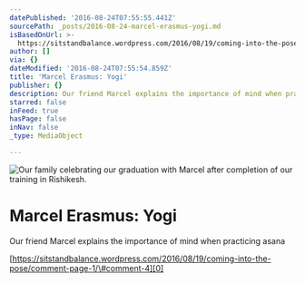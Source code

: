 ```yaml
---
datePublished: '2016-08-24T07:55:55.441Z'
sourcePath: _posts/2016-08-24-marcel-erasmus-yogi.md
isBasedOnUrl: >-
  https://sitstandbalance.wordpress.com/2016/08/19/coming-into-the-pose/comment-page-1/#comment-4
author: []
via: {}
dateModified: '2016-08-24T07:55:54.859Z'
title: 'Marcel Erasmus: Yogi'
publisher: {}
description: Our friend Marcel explains the importance of mind when practicing asana
starred: false
inFeed: true
hasPage: false
inNav: false
_type: MediaObject

---
```

![Our family celebrating our graduation with Marcel after completion of our training in Rishikesh.](https://the-grid-user-content.s3-us-west-2.amazonaws.com/766b268b-6596-4eb2-bf06-8230450196ac.jpg)

# Marcel Erasmus: Yogi

Our friend Marcel explains the importance of mind when practicing asana

[https://sitstandbalance.wordpress.com/2016/08/19/coming-into-the-pose/comment-page-1/\#comment-4][0]

[0]: https://sitstandbalance.wordpress.com/2016/08/19/coming-into-the-pose/comment-page-1/#comment-4